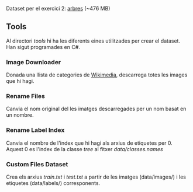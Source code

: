 Dataset per el exercici 2: [arbres](https://drive.google.com/open?id=1y2cgoc_V9x8k0qXdBUvrV1ZsKmzkQxMT) (~476 MB)

## Tools
Al directori *tools* hi ha les diferents eines utilitzades per crear el dataset. Han sigut programades en C#.

### Image Downloader
Donada una llista de categories de [Wikimedia](https://commons.wikimedia.org/wiki/Main_Page), descarrega totes les images que hi hagi.

### Rename Files
Canvia el nom original del les imatges descarregades per un nom basat en un nombre.

### Rename Label Index
Canvia el nombre de l'index que hi hagi als arxius de etiquetes per 0. Aquest 0 es l'index de la classe *tree* al fitxer *data/classes.names*

### Custom Files Dataset
Crea els arxius *train.txt* i *test.txt* a partir de les imatges (data/images/) i les etiquetes (data/labels/) corresponents.
